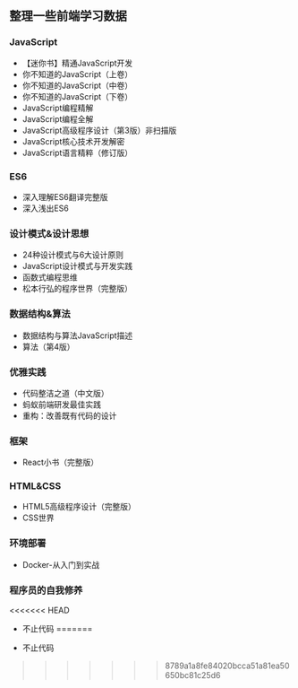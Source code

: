## 整理一些前端学习数据
### JavaScript
- 【迷你书】精通JavaScript开发
- 你不知道的JavaScript（上卷）
- 你不知道的JavaScript（中卷）
- 你不知道的JavaScript（下卷）
- JavaScript编程精解
- JavaScript编程全解
- JavaScript高级程序设计（第3版）非扫描版
- JavaScript核心技术开发解密
- JavaScript语言精粹（修订版）

### ES6
- 深入理解ES6翻译完整版
- 深入浅出ES6

### 设计模式&设计思想
- 24种设计模式与6大设计原则
- JavaScript设计模式与开发实践
- 函数式编程思维
- 松本行弘的程序世界（完整版）

### 数据结构&算法
- 数据结构与算法JavaScript描述
- 算法（第4版）

### 优雅实践
- 代码整洁之道（中文版）
- 蚂蚁前端研发最佳实践
- 重构：改善既有代码的设计

### 框架
- React小书（完整版）

### HTML&CSS
- HTML5高级程序设计（完整版）
- CSS世界

### 环境部署
- Docker-从入门到实战

### 程序员的自我修养
<<<<<<< HEAD
- 不止代码
=======
+ 不止代码
>>>>>>> 8789a1a8fe84020bcca51a81ea50650bc81c25d6
